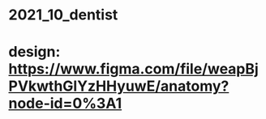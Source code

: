 # 2021_10_dentist

# design: https://www.figma.com/file/weapBjPVkwthGlYzHHyuwE/anatomy?node-id=0%3A1
